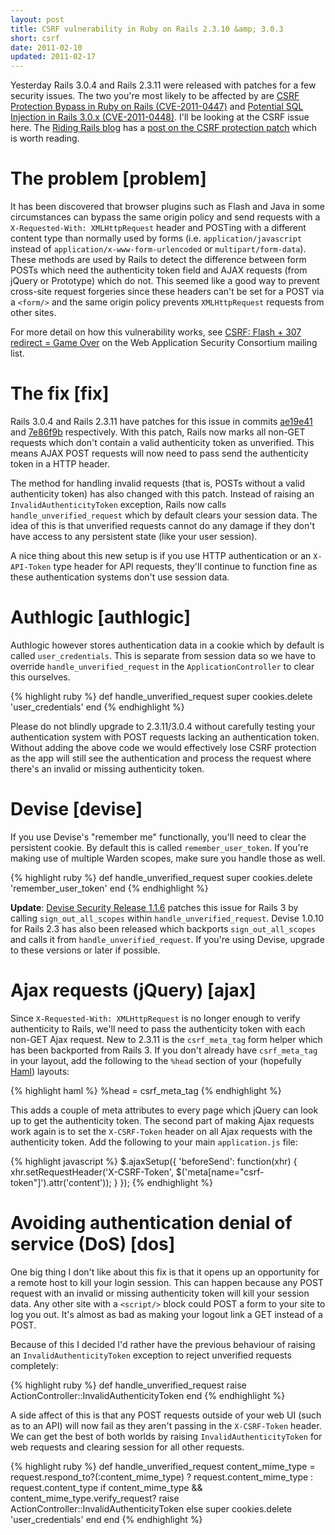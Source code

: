 ```yaml
---
layout: post
title: CSRF vulnerability in Ruby on Rails 2.3.10 &amp; 3.0.3
short: csrf
date: 2011-02-10
updated: 2011-02-17
---
```


Yesterday Rails 3.0.4 and Rails 2.3.11 were released with patches for a few security issues. The two you're most likely to be affected by are [CSRF Protection Bypass in Ruby on Rails (CVE-2011-0447)](http://groups.google.com/group/rubyonrails-security/browse_thread/thread/2d95a3cc23e03665) and [Potential SQL Injection in Rails 3.0.x (CVE-2011-0448)](http://groups.google.com/group/rubyonrails-security/browse_thread/thread/b658902cf6bf4eed). I'll be looking at the CSRF issue here. The [Riding Rails blog](http://weblog.rubyonrails.org/) has a [post on the CSRF protection patch](http://weblog.rubyonrails.org/2011/2/8/csrf-protection-bypass-in-ruby-on-rails) which is worth reading.

# The problem [problem]

It has been discovered that browser plugins such as Flash and Java in some circumstances can bypass the same origin policy and send requests with a `X-Requested-With: XMLHttpRequest` header and POSTing with a different content type than normally used by forms (i.e. `application/javascript` instead of `application/x-www-form-urlencoded` or `multipart/form-data`). These methods are used by Rails to detect the difference between form POSTs which need the authenticity token field and AJAX requests (from jQuery or Prototype) which do not. This seemed like a good way to prevent cross-site request forgeries since these headers can't be set for a POST via a `<form/>` and the same origin policy prevents `XMLHttpRequest` requests from other sites.

For more detail on how this vulnerability works, see [CSRF: Flash + 307 redirect = Game Over](http://lists.webappsec.org/pipermail/websecurity_lists.webappsec.org/2011-February/007533.html) on the Web Application Security Consortium mailing list.

# The fix [fix]

Rails 3.0.4 and Rails 2.3.11 have patches for this issue in commits [ae19e41](https://github.com/rails/rails/commit/ae19e4141f27f80013c11e8b1da68e5c52c779ea "ae19e4141f27f80013c11e8b1da68e5c52c779ea") and [7e86f9b](https://github.com/rails/rails/commit/7e86f9b4d2b7dfa974c10ae7e6d8ef90f3d77f06 "7e86f9b4d2b7dfa974c10ae7e6d8ef90f3d77f06") respectively. With this patch, Rails now marks all non-GET requests which don't contain a valid authenticity token as unverified. This means AJAX POST requests will now need to pass send the authenticity token in a HTTP header.

The method for handling invalid requests (that is, POSTs without a valid authenticity token) has also changed with this patch. Instead of raising an `InvalidAuthenticityToken` exception, Rails now calls `handle_unverified_request` which by default clears your session data. The idea of this is that unverified requests cannot do any damage if they don't have access to any persistent state (like your user session).

A nice thing about this new setup is if you use HTTP authentication or an `X-API-Token` type header for API requests, they'll continue to function fine as these authentication systems don't use session data.

# Authlogic [authlogic]

Authlogic however stores authentication data in a cookie which by default is called `user_credentials`. This is separate from session data so we have to override `handle_unverified_request` in the `ApplicationController` to clear this ourselves.

{% highlight ruby %}
def handle_unverified_request
  super
  cookies.delete 'user_credentials'
end
{% endhighlight %}

Please do not blindly upgrade to 2.3.11/3.0.4 without carefully testing your authentication system with POST requests lacking an authentication token. Without adding the above code we would effectively lose CSRF protection as the app will still see the authentication and process the request where there's an invalid or missing authenticity token.

# Devise [devise]

If you use Devise's "remember me" functionally, you'll need to clear the persistent cookie. By default this is called `remember_user_token`. If you're making use of multiple Warden scopes, make sure you handle those as well.

{% highlight ruby %}
def handle_unverified_request
  super
  cookies.delete 'remember_user_token'
end
{% endhighlight %}

**Update**: [Devise Security Release 1.1.6](http://blog.plataformatec.com.br/2011/02/devise-security-release-1-1-6/) patches this issue for Rails 3 by calling `sign_out_all_scopes` within `handle_unverified_request`. Devise 1.0.10 for Rails 2.3 has also been released which backports `sign_out_all_scopes` and calls it from `handle_unverified_request`. If you're using Devise, upgrade to these versions or later if possible.

# Ajax requests (jQuery) [ajax]

Since `X-Requested-With: XMLHttpRequest` is no longer enough to verify authenticity to Rails, we'll need to pass the authenticity token with each non-GET Ajax request. New to 2.3.11 is the `csrf_meta_tag` form helper which has been backported from Rails 3. If you don't already have `csrf_meta_tag` in your layout, add the following to the `%head` section of your (hopefully [Haml](http://haml-lang.com/)) layouts:

{% highlight haml %}
%head
  = csrf_meta_tag
{% endhighlight %}

This adds a couple of meta attributes to every page which jQuery can look up to get the authenticity token. The second part of making Ajax requests work again is to set the `X-CSRF-Token` header on all Ajax requests with the authenticity token. Add the following to your main `application.js` file:

{% highlight javascript %}
$.ajaxSetup({
  'beforeSend': function(xhr) {
    xhr.setRequestHeader('X-CSRF-Token', $('meta[name="csrf-token"]').attr('content'));
  }
});
{% endhighlight %}

# Avoiding authentication denial of service (DoS) [dos]

One big thing I don't like about this fix is that it opens up an opportunity for a remote host to kill your login session. This can happen because any POST request with an invalid or missing authenticity token will kill your session data. Any other site with a `<script/>` block could POST a form to your site to log you out. It's almost as bad as making your logout link a GET instead of a POST.

Because of this I decided I'd rather have the previous behaviour of raising an `InvalidAuthenticityToken` exception to reject unverified requests completely:

{% highlight ruby %}
def handle_unverified_request
  raise ActionController::InvalidAuthenticityToken
end
{% endhighlight %}

A side affect of this is that any POST requests outside of your web UI (such as to an API) will now fail as they aren't passing in the `X-CSRF-Token` header. We can get the best of both worlds by raising `InvalidAuthenticityToken` for web requests and clearing session for all other requests.

{% highlight ruby %}
def handle_unverified_request
  content_mime_type = request.respond_to?(:content_mime_type) ? request.content_mime_type : request.content_type
  if content_mime_type && content_mime_type.verify_request?
    raise ActionController::InvalidAuthenticityToken
  else
    super
    cookies.delete 'user_credentials'
  end
end
{% endhighlight %}
